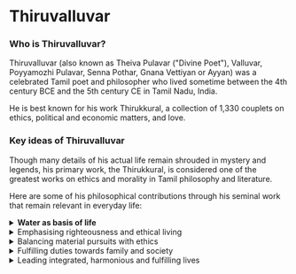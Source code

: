 # Thiruvalluvar

### Who is Thiruvalluvar?

Thiruvalluvar (also known as Theiva Pulavar ("Divine Poet"), Valluvar, Poyyamozhi Pulavar, Senna Pothar, Gnana Vettiyan or Ayyan) was a celebrated Tamil poet and philosopher who lived sometime between the 4th century BCE and the 5th century CE in Tamil Nadu, India.&#x20;

He is best known for his work Thirukkural, a collection of 1,330 couplets on ethics, political and economic matters, and love.

### Key ideas of Thiruvalluvar

Though many details of his actual life remain shrouded in mystery and legends, his primary work, the Thirukkural, is considered one of the greatest works on ethics and morality in Tamil philosophy and literature.

Here are some of his philosophical contributions through his seminal work that remain relevant in everyday life:

<details>

<summary><strong>Water as basis of life</strong></summary>

Thiruvalluvar accords great importance water. In fact, he devoted an entire chapter titled "The Excellence of Rain" to emphasize the critical role of rain in sustaining life on earth.&#x20;

In this chapter, he outlines scenarios that would occur without rain, including hunger, farmers not plowing fields, lack of greenery, drying up of oceans, and even cessation of worship festivals.

He also uses analogies and metaphors to stress the value of water. For example, he describes rainwater as "nectar" and equates it to the very basis of a virtuous, ethical life. He explains that the path of virtuous conduct does not exist without the presence of rain to sustain the world.

He has also compared the generosity of a king to rain.  Just as the world cannot survive without rain, people cannot thrive under a king lacking in kindness.

</details>

<details>

<summary>Emphasising righteousness and ethical living</summary>

Thiruvalluvar places importance of leading an ethical life and upholding moral values like truth, gratitude, compassion, non-violence. Virtue or aram is considered the foundation for an ideal life and so must regulate the pursuit of wealth and pleasure. &#x20;

</details>

<details>

<summary>Balancing material pursuits with ethics</summary>

While encouraging people to strive for economic prosperity, Thiruvalluvar advocates [balancing wealth (porul) with virtue (aram) and love (inbam)](https://tamilnation.org/literature/kural/nagarajan.pdf).&#x20;

Through various aphorisms, he advises against unethical means and emphasizes justice and fair trade in business dealings.

</details>

<details>

<summary>Fulfilling duties towards family and society</summary>

A householder attains merit by properly serving their parents, spouse, children, guests and other social duties. Supporting ascetics and the needy is also important.&#x20;

Thiruvalluvar considers a householder living a dharmic life as equivalent to a God on earth. In fact, out of the 1,330 couplets in the Thirukkural, [200 couplets](https://encyclopedia.pub/entry/28678#4\_Contents) focus on domestic virtue, providing guidance on household ethics and family life.

</details>

<details>

<summary>Leading integrated, harmonious and fulfilling lives</summary>

Rather than renouncing worldly life, Thiruvalluvar shows the path to moksha (liberation) through leading a holistic, fulfilling life as a householder by properly balancing aram (virtue) , porul (material pursuits) and inbam (love).

Tiruvalluvar does not see family life as an impediment to moksha but rather as a vital stage for cultivating the necessary virtues and detachment that enable spiritual liberation.&#x20;

However, to achieve this, one must work towards cultivating inner detachment, equanimity and non-possessiveness while being engaged in family life. This prepares the mind for eventual renunciation that would lead to moksha.

</details>
